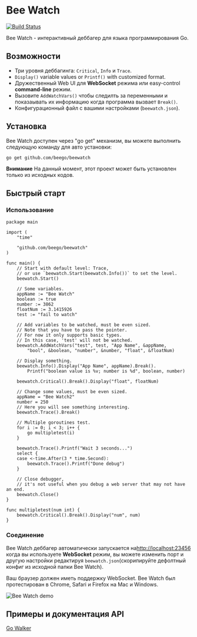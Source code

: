 # Bee Watch

[![Build Status](https://drone.io/github.com/beego/beewatch/status.png)](https://drone.io/github.com/beego/beewatch/latest)

Bee Watch - интерактивный деббагер для языка программирования Go.

## Возможности

- Три уровня деббагинга: `Critical`, `Info` и `Trace`.
- `Display()` variable values or `Printf()` with customized format.
- Дружественный Web UI для **WebSocket** режима или easy-control **command-line** режим.
- Вызовите `AddWatchVars()` чтобы следилть за переменными и показаывать их информацию когда программа вызвает `Break()`.
- Конфигурационный файл с вашими настройками (`beewatch.json`).

## Установка

Bee Watch доступен через "go get" механизм, вы можете выполнить следующую команду для авто установки:

	go get github.com/beego/beewatch

**Внимание** На данный момент, этот проект может быть установлен только из исходных кодов.

## Быстрый старт

### Использование

	package main

	import (
		"time"

		"github.com/beego/beewatch"
	)

	func main() {
		// Start with default level: Trace,
		// or use `beewatch.Start(beewatch.Info())` to set the level.
		beewatch.Start()

		// Some variables.
		appName := "Bee Watch"
		boolean := true
		number := 3862
		floatNum := 3.1415926
		test := "fail to watch"

		// Add variables to be watched, must be even sized.
		// Note that you have to pass the pointer.
		// For now it only supports basic types.
		// In this case, 'test' will not be watched.
		beewatch.AddWatchVars("test", test, "App Name", &appName,
			"bool", &boolean, "number", &number, "float", &floatNum)

		// Display something.
		beewatch.Info().Display("App Name", appName).Break().
			Printf("boolean value is %v; number is %d", boolean, number)

		beewatch.Critical().Break().Display("float", floatNum)

		// Change some values, must be even sized.
		appName = "Bee Watch2"
		number = 250
		// Here you will see something interesting.
		beewatch.Trace().Break()

		// Multiple goroutines test.
		for i := 0; i < 3; i++ {
			go multipletest(i)
		}

		beewatch.Trace().Printf("Wait 3 seconds...")
		select {
		case <-time.After(3 * time.Second):
			beewatch.Trace().Printf("Done debug")
		}
	
		// Close debugger,
		// it's not useful when you debug a web server that may not have an end.
		beewatch.Close()
	}

	func multipletest(num int) {
		beewatch.Critical().Break().Display("num", num)
	}

### Соединение

Bee Watch деббагер автоматически запускается на[http://localhost:23456](http://localhost:23456) когда вы используете **WebSocket** режим, вы можете изменить порт и другую настройки редактируя `beewatch.json`(скорипируйте дефолтный конфиг из исходной папки Bee Watch).

Ваш браузер должен иметь поддержку WebSocket. Bee Watch был протестирован в Chrome, Safari и Firefox на Mac и Windows.

![Bee Watch demo](https://github.com/beego/beewatch/blob/master/tests/images/demo_beewatch.png?raw=true)

## Примеры и документация API

[Go Walker](http://gowalker.org/github.com/beego/beewatch)

